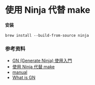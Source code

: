 # 使用 Ninja 代替 make

#### 安装
```shell
brew install --build-from-source ninja
```


### 参考资料
+ [GN (Generate Ninja) 使用入門](https://blog.simplypatrick.com/posts/2016/01-23-gn/)
+ [使用 Ninja 代替 make](https://www.jianshu.com/p/d118615c1943)
+ [manual](https://ninja-build.org/manual.html)
+ [What is GN](https://chromium.googlesource.com/chromium/src/tools/gn/)


